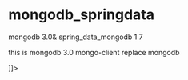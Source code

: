 # mongodb_springdata
mongodb 3.0&amp; spring_data_mongodb 1.7

this is mongodb 3.0 mongo-client replace mongodb
<![CDATA[
<mongo:mongo-client replace  id="mongo" replica-set="${mongo.hostport}">
	<mongo:client-options 
	connections-per-host="${mongo.connectionsPerHost}"
	threads-allowed-to-block-for-connection-multiplier="${mongo.threadsAllowedToBlockForConnectionMultiplier}"
	connect-timeout="${mongo.connectTimeout}"
	max-wait-time="${mongo.maxWaitTime}"
	socket-keep-alive="${mongo.socketKeepAlive}" 
	socket-timeout="${mongo.socketTimeout}"/>
</mongo:mongo-client>
]]>
